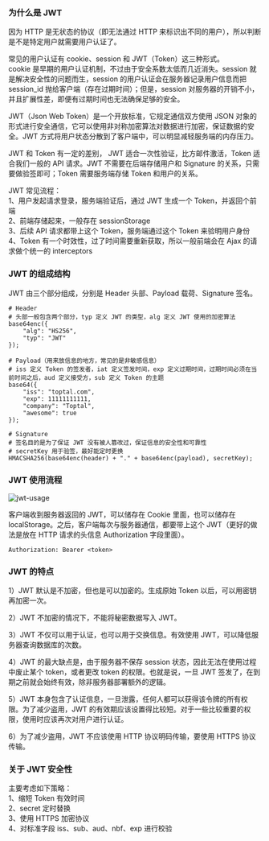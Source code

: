 
### 为什么是 JWT
因为 HTTP 是无状态的协议（即无法通过 HTTP 来标识出不同的用户），所以判断是不是特定用户就需要用户认证了。  

常见的用户认证有 cookie、session 和 JWT（Token）这三种形式。  
cookie 是早期的用户认证机制，不过由于安全系数太低而几近消失。session 就是解决安全性的问题而生，session 的用户认证会在服务器记录用户信息而把 session_id 抛给客户端（存在过期时间）；但是，session 对服务器的开销不小，并且扩展性差，即便有过期时间也无法确保足够的安全。  

JWT（Json Web Token）是一个开放标准，它规定通信双方使用 JSON 对象的形式进行安全通信，它可以使用非对称加密算法对数据进行加密，保证数据的安全。JWT 方式将用户状态分散到了客户端中，可以明显减轻服务端的内存压力。  

JWT 和 Token 有一定的差别， JWT 适合一次性验证，比方邮件激活，Token 适合我们一般的 API 请求。JWT 不需要在后端存储用户和 Signature 的关系，只需要做验签即可；Token 需要服务端存储 Token 和用户的关系。  

JWT 常见流程：  
1、用户发起请求登录，服务端验证后，通过 JWT 生成一个 Token，并返回个前端  
2、前端存储起来，一般存在 sessionStorage  
3、后续 API 请求都带上这个 Token，服务端通过这个 Token 来验明用户身份  
4、Token 有一个时效性，过了时间需要重新获取，所以一般前端会在 Ajax 的请求做个统一的 interceptors  

### JWT 的组成结构
JWT 由三个部分组成，分别是 Header 头部、Payload 载荷、Signature 签名。  
```
# Header
# 头部一般包含两个部分，typ 定义 JWT 的类型，alg 定义 JWT 使用的加密算法
base64enc({
    "alg": "HS256",
    "typ": "JWT"
});

# Payload（用来放信息的地方，常见的是非敏感信息）
# iss 定义 Token 的签发者，iat 定义签发时间，exp 定义过期时间，过期时间必须在当前时间之后，aud 定义接受方，sub 定义 Token 的主题
base64({
    "iss": "toptal.com",
    "exp": 11111111111,
    "company": "Toptal",
    "awesome": true
});

# Signature
# 签名目的是为了保证 JWT 没有被人篡改过，保证信息的安全性和可靠性
# secretKey 用于验签，最好能定时更换
HMACSHA256(base64enc(header) + "." + base64enc(payload), secretKey);
```

### JWT 使用流程
![jwt-usage](https://s2.ax1x.com/2019/08/13/m9FSAI.png)  

客户端收到服务器返回的 JWT，可以储存在 Cookie 里面，也可以储存在 localStorage。之后，客户端每次与服务器通信，都要带上这个 JWT（更好的做法是放在 HTTP 请求的头信息 Authorization 字段里面）。
```
Authorization: Bearer <token>
```

### JWT 的特点
1）JWT 默认是不加密，但也是可以加密的。生成原始 Token 以后，可以用密钥再加密一次。

2）JWT 不加密的情况下，不能将秘密数据写入 JWT。

3）JWT 不仅可以用于认证，也可以用于交换信息。有效使用 JWT，可以降低服务器查询数据库的次数。

4）JWT 的最大缺点是，由于服务器不保存 session 状态，因此无法在使用过程中废止某个 token，或者更改 token 的权限。也就是说，一旦 JWT 签发了，在到期之前就会始终有效，除非服务器部署额外的逻辑。

5）JWT 本身包含了认证信息，一旦泄露，任何人都可以获得该令牌的所有权限。为了减少盗用，JWT 的有效期应该设置得比较短。对于一些比较重要的权限，使用时应该再次对用户进行认证。

6）为了减少盗用，JWT 不应该使用 HTTP 协议明码传输，要使用 HTTPS 协议传输。  

### 关于 JWT 安全性
主要考虑如下策略：  
1、缩短 Token 有效时间  
2、secret 定时替换  
3、使用 HTTPS 加密协议  
4、对标准字段 iss、sub、aud、nbf、exp 进行校验  
